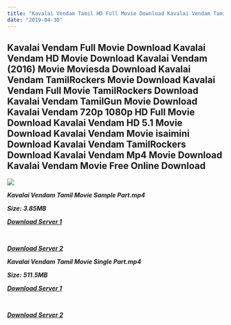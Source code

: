 ```yaml
---
title: "Kavalai Vendam Tamil HD Full Movie Download Kavalai Vendam Tamil HD Movie Download"
date: "2019-04-30"
---
```


## Kavalai Vendam Full Movie Download Kavalai Vendam HD Movie Download Kavalai Vendam (2016) Movie Moviesda Download Kavalai Vendam TamilRockers Movie Download Kavalai Vendam Full Movie TamilRockers Download Kavalai Vendam TamilGun Movie Download Kavalai Vendam 720p 1080p HD Full Movie Download Kavalai Vendam HD 5.1 Movie Download Kavalai Vendam Movie isaimini Download Kavalai Vendam TamilRockers Download Kavalai Vendam Mp4 Movie Download Kavalai Vendam Movie Free Online Download

![](https://images.moviebuff.com/b980ef36-3ac3-495c-91d6-eb21d91a477a?w=1000)

**_Kavalai Vendam Tamil Movie Sample Part.mp4_**

**_Size:_** **_3.85MB_**

**_[Download Server 1](http://s1.uptofiles.net//files/Tamil{18b9e36be58349bcedc591cb24b1d58373c4fcb8ec6c90ee99c2d93b5f4aedc9}202016{18b9e36be58349bcedc591cb24b1d58373c4fcb8ec6c90ee99c2d93b5f4aedc9}20Movies/Kavalai{18b9e36be58349bcedc591cb24b1d58373c4fcb8ec6c90ee99c2d93b5f4aedc9}20Vendam{18b9e36be58349bcedc591cb24b1d58373c4fcb8ec6c90ee99c2d93b5f4aedc9}20(2016)/Kavalai{18b9e36be58349bcedc591cb24b1d58373c4fcb8ec6c90ee99c2d93b5f4aedc9}20Vendam{18b9e36be58349bcedc591cb24b1d58373c4fcb8ec6c90ee99c2d93b5f4aedc9}20(640x360)/Kavalai{18b9e36be58349bcedc591cb24b1d58373c4fcb8ec6c90ee99c2d93b5f4aedc9}20Vendam{18b9e36be58349bcedc591cb24b1d58373c4fcb8ec6c90ee99c2d93b5f4aedc9}20HD{18b9e36be58349bcedc591cb24b1d58373c4fcb8ec6c90ee99c2d93b5f4aedc9}20Sample.mp4)_**

**_[  
](http://s1.uptofiles.net//files/Tamil{18b9e36be58349bcedc591cb24b1d58373c4fcb8ec6c90ee99c2d93b5f4aedc9}202016{18b9e36be58349bcedc591cb24b1d58373c4fcb8ec6c90ee99c2d93b5f4aedc9}20Movies/Kavalai{18b9e36be58349bcedc591cb24b1d58373c4fcb8ec6c90ee99c2d93b5f4aedc9}20Vendam{18b9e36be58349bcedc591cb24b1d58373c4fcb8ec6c90ee99c2d93b5f4aedc9}20(2016)/Kavalai{18b9e36be58349bcedc591cb24b1d58373c4fcb8ec6c90ee99c2d93b5f4aedc9}20Vendam{18b9e36be58349bcedc591cb24b1d58373c4fcb8ec6c90ee99c2d93b5f4aedc9}20(640x360)/Kavalai{18b9e36be58349bcedc591cb24b1d58373c4fcb8ec6c90ee99c2d93b5f4aedc9}20Vendam{18b9e36be58349bcedc591cb24b1d58373c4fcb8ec6c90ee99c2d93b5f4aedc9}20HD{18b9e36be58349bcedc591cb24b1d58373c4fcb8ec6c90ee99c2d93b5f4aedc9}20Sample.mp4)_**

**_[Download Server 2](http://s1.uptofiles.net//files/Tamil{18b9e36be58349bcedc591cb24b1d58373c4fcb8ec6c90ee99c2d93b5f4aedc9}202016{18b9e36be58349bcedc591cb24b1d58373c4fcb8ec6c90ee99c2d93b5f4aedc9}20Movies/Kavalai{18b9e36be58349bcedc591cb24b1d58373c4fcb8ec6c90ee99c2d93b5f4aedc9}20Vendam{18b9e36be58349bcedc591cb24b1d58373c4fcb8ec6c90ee99c2d93b5f4aedc9}20(2016)/Kavalai{18b9e36be58349bcedc591cb24b1d58373c4fcb8ec6c90ee99c2d93b5f4aedc9}20Vendam{18b9e36be58349bcedc591cb24b1d58373c4fcb8ec6c90ee99c2d93b5f4aedc9}20(640x360)/Kavalai{18b9e36be58349bcedc591cb24b1d58373c4fcb8ec6c90ee99c2d93b5f4aedc9}20Vendam{18b9e36be58349bcedc591cb24b1d58373c4fcb8ec6c90ee99c2d93b5f4aedc9}20HD{18b9e36be58349bcedc591cb24b1d58373c4fcb8ec6c90ee99c2d93b5f4aedc9}20Sample.mp4)_**

**_Kavalai Vendam Tamil Movie Single Part.mp4_**

**_Size:_** **_511.5MB_**  

**_[Download Server 1](http://s1.uptofiles.net//files/Tamil{18b9e36be58349bcedc591cb24b1d58373c4fcb8ec6c90ee99c2d93b5f4aedc9}202016{18b9e36be58349bcedc591cb24b1d58373c4fcb8ec6c90ee99c2d93b5f4aedc9}20Movies/Kavalai{18b9e36be58349bcedc591cb24b1d58373c4fcb8ec6c90ee99c2d93b5f4aedc9}20Vendam{18b9e36be58349bcedc591cb24b1d58373c4fcb8ec6c90ee99c2d93b5f4aedc9}20(2016)/Kavalai{18b9e36be58349bcedc591cb24b1d58373c4fcb8ec6c90ee99c2d93b5f4aedc9}20Vendam{18b9e36be58349bcedc591cb24b1d58373c4fcb8ec6c90ee99c2d93b5f4aedc9}20(640x360)/Kavalai{18b9e36be58349bcedc591cb24b1d58373c4fcb8ec6c90ee99c2d93b5f4aedc9}20Vendam{18b9e36be58349bcedc591cb24b1d58373c4fcb8ec6c90ee99c2d93b5f4aedc9}20HD.mp4)_**

**_[  
](http://s1.uptofiles.net//files/Tamil{18b9e36be58349bcedc591cb24b1d58373c4fcb8ec6c90ee99c2d93b5f4aedc9}202016{18b9e36be58349bcedc591cb24b1d58373c4fcb8ec6c90ee99c2d93b5f4aedc9}20Movies/Kavalai{18b9e36be58349bcedc591cb24b1d58373c4fcb8ec6c90ee99c2d93b5f4aedc9}20Vendam{18b9e36be58349bcedc591cb24b1d58373c4fcb8ec6c90ee99c2d93b5f4aedc9}20(2016)/Kavalai{18b9e36be58349bcedc591cb24b1d58373c4fcb8ec6c90ee99c2d93b5f4aedc9}20Vendam{18b9e36be58349bcedc591cb24b1d58373c4fcb8ec6c90ee99c2d93b5f4aedc9}20(640x360)/Kavalai{18b9e36be58349bcedc591cb24b1d58373c4fcb8ec6c90ee99c2d93b5f4aedc9}20Vendam{18b9e36be58349bcedc591cb24b1d58373c4fcb8ec6c90ee99c2d93b5f4aedc9}20HD.mp4)_**

**_[Download Server 2](http://s1.uptofiles.net//files/Tamil{18b9e36be58349bcedc591cb24b1d58373c4fcb8ec6c90ee99c2d93b5f4aedc9}202016{18b9e36be58349bcedc591cb24b1d58373c4fcb8ec6c90ee99c2d93b5f4aedc9}20Movies/Kavalai{18b9e36be58349bcedc591cb24b1d58373c4fcb8ec6c90ee99c2d93b5f4aedc9}20Vendam{18b9e36be58349bcedc591cb24b1d58373c4fcb8ec6c90ee99c2d93b5f4aedc9}20(2016)/Kavalai{18b9e36be58349bcedc591cb24b1d58373c4fcb8ec6c90ee99c2d93b5f4aedc9}20Vendam{18b9e36be58349bcedc591cb24b1d58373c4fcb8ec6c90ee99c2d93b5f4aedc9}20(640x360)/Kavalai{18b9e36be58349bcedc591cb24b1d58373c4fcb8ec6c90ee99c2d93b5f4aedc9}20Vendam{18b9e36be58349bcedc591cb24b1d58373c4fcb8ec6c90ee99c2d93b5f4aedc9}20HD.mp4)_**
